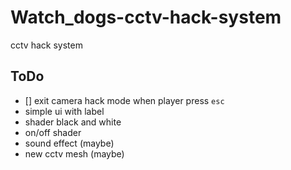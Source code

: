 # Watch_dogs-cctv-hack-system
cctv hack system
## ToDo
- [] exit camera hack mode when player press `esc`
- simple ui with label
- shader black and white
- on/off shader
- sound effect (maybe)
- new cctv mesh (maybe)
 
